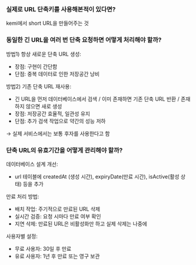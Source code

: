 ### 실제로 URL 단축키를 사용해본적이 있다면?

kemi에서 short URL을 만들어주는 것

### 동일한 긴 URL을 여러 번 단축 요청하면 어떻게 처리해야 할까?

방법1) 항상 새로운 단축 URL 생성:

- 장점: 구현이 간단함  
- 단점: 중복 데이터로 인한 저장공간 낭비

방법2) 기존 단축 URL 재사용:

- 긴 URL을 먼저 데이터베이스에서 검색 / 이미 존재하면 기존 단축 URL 반환 / 존재하지 않으면 새로 생성  
- 장점: 저장공간 효율적, 일관성 유지  
- 단점: 추가 검색 작업으로 약간의 성능 저하  

→ 실제 서비스에서는 보통 후자를 사용한다고 함

### 단축 URL의 유효기간을 어떻게 관리해야 할까?

데이터베이스 설계 개선:  
- url 테이블에 createdAt (생성 시간), expiryDate(만료 시간), isActive(활성 상태) 등을 추가
 
만료 처리 방법:
- 배치 작업: 주기적으로 만료된 URL 삭제
- 실시간 검증: 요청 시마다 만료 여부 확인
- 지연 삭제: 만료된 URL은 비활성화만 하고 실제 삭제는 나중에

사용자별 설정:
- 무료 사용자: 30일 후 만료
- 유료 사용자: 1년 후 만료 또는 영구 보관
